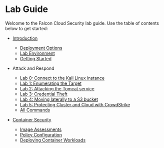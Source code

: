 # Lab Guide

Welcome to the Falcon Cloud Security lab guide. Use the table of contents below to get started:

- [Introduction](intro/README.md)

  - [Deployment Options](intro/10-deployment-options.md)
  - [Lab Environment](intro/20-lab-environment.md)
  - [Getting Started](intro/30-getting-started.md)

- Attack and Respond

  - [Lab 0: Connect to the Kali Linux instance](attack-and-respond/0-connect-to-kali.md)
  - [Lab 1: Enumerating the Target](attack-and-respond/1-enumerate.md)
  - [Lab 2: Attacking the Tomcat service](attack-and-respond/2-attack-tomcat.md)
  - [Lab 3: Credential Theft](attack-and-respond/3-credential-theft.md)
  - [Lab 4: Moving laterally to a S3 bucket](attack-and-respond/4-move-laterally.md)
  - [Lab 5: Protecting Cluster and Cloud with CrowdStrike](attack-and-respond/5-protect.md)
  - [All Commands](attack-and-respond/9-commands.md)

- [Container Security](container-security/README.md)

  - [Image Assessments](container-security/10-image-assessments.md)
  - [Policy Configuration](container-security/20-policies.md)
  - [Deploying Container Workloads](container-security/30-deploying.md)
